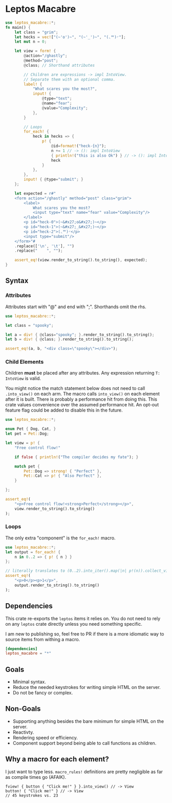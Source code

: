 # Leptos Macabre

```rust
use leptos_macabre::*;
fn main() {
    let class = "grim";
    let hecks = vec!["(~'o')~", "(~'_')~", "(◟ᅇ)◜"];
    let mut n = 0;

    let view = form! {
        @action="/ghastly";
        @method="post";
        @class; // Shorthand attributes

        // Children are expressions -> impl IntoView.
        // Separate them with an optional comma.
        label! {
            "What scares you the most?",
            input! {
                @type="text";
                @name="fear";
                @value="Complexity";
            },
        }

        // Loops
        for_each! {
            heck in hecks => {
                p! { 
                    @id=format!("heck-{n}"); 
                    n += 1 // -> (): impl IntoView
                    { println!("this is also Ok") } // -> (): impl IntoView
                    heck
                }
            },
        },
        input! { @type="submit"; }
    };

    let expected = r#"
    <form action="/ghastly" method="post" class="grim">
        <label>
            What scares you the most?
            <input type="text" name="fear" value="Complexity"/>
        </label>
        <p id="heck-0">(~&#x27;o&#x27;)~</p>
        <p id="heck-1">(~&#x27;_&#x27;)~</p>
        <p id="heck-2">(◟ᅇ)◜</p>
        <input type="submit"/>
    </form>"# 
    .replace(['\n', '\t'], "")
    .replace("    ", "");

    assert_eq!(view.render_to_string().to_string(), expected);
}
```

## Syntax

### Attributes
Attributes start with "@" and end with ";". Shorthands omit the rhs.

```rust
use leptos_macabre::*;

let class = "spooky";

let a = div! { @class="spooky"; }.render_to_string().to_string();
let b = div! { @class; }.render_to_string().to_string(); 

assert_eq!(a, b, "<div class=\"spooky\"></div>");

```

### Child Elements
Children **must** be placed after any attributes. Any expression returning 
`T: IntoView` is valid.

You might notice the match statement below does not need to call `.into_view()`
on each arm. The macro calls `into_view()` on each element after it is built.
There is probably a performance hit from doing this. This crate values
convenience over the assumed performance hit. An opt-out feature flag
could be added to disable this in the future.

```rust
use leptos_macabre::*;

enum Pet { Dog, Cat, }
let pet = Pet::Dog;

let view = p! { 
    "Free control flow!" 

    if false { println!("The compiler decides my fate"); }

    match pet {
        Pet::Dog => strong! { "Perfect" },
        Pet::Cat => p! { "Also Perfect" },
    }

};

assert_eq!(
    "<p>Free control flow!<strong>Perfect</strong></p>",
    view.render_to_string().to_string()
);

```

### Loops
The only extra "component" is the `for_each!` macro.

```rust 
use leptos_macabre::*;
let output = for_each! {
    n in 0..2 => { p! { n } } 
};

// literally translates to (0..2).into_iter().map(|n| p!(n)).collect_view()
assert_eq!(
    "<p>0</p><p>1</p>", 
    output.render_to_string().to_string()
);
```

## Dependencies
This crate re-exports the `leptos` items it relies on. You do not need to
rely on any `leptos` crate directly unless you need something specific.

I am new to publishing so, feel free to PR if there is a more idiomatic way
to source items from withing a macro.

```toml
[dependencies]
leptos_macabre = "*"
```

## Goals
* Minimal syntax.
* Reduce the needed keystrokes for writing simple HTML on the server.
* Do not be fancy or complex.

## Non-Goals
* Supporting anything besides the bare minimum for simple HTML on the server.
* Reactivty.
* Rendering speed or efficiency.
* Component support beyond being able to call functions as children.

## Why a macro for each element?
I just want to type less. `macro_rules!` definitions are pretty negligible
as far as compile times go (AFAIK).

```rust, ignore
fview! { button { "Click me!" } }.into_view() // -> View
button! { "Click me!" } // -> View
// 45 keystrokes vs. 23
```


